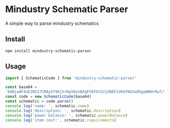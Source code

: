 # Mindustry Schematic Parser

A simple way to parse mindustry schematics

## Install
```shell
npm install mindustry-schematic-parser
```

## Usage

```javascript
import { SchematicCode } from 'mindustry-schematic-parser'

const base64 =
'bXNjaAF4nE2N227CMAyGf9KjhrRpSNznBXqFtBfhCUJjUBEklUkH7NG5oDhppWHH+Rwf/iBDqZA7cyZ8b24/emuc1cHrbcumx9LSpeWuD513WL899MFrvWOxGh/9cPol7v6IJfdX4sZ5S/jqnJQD2ebiBYzPwVni/clfm4MJhPo4uDZJl/NEyX6IrHYmCO8AVvi3RTpQdQWMT6hxlBBKVYlLZ3zMo9mEHKleFDHN0vYiQjxPW6koUQjyNFVKVsSOmiSiOqr5A7myCUlZzcovD0488Q=='
const code = new SchematicCode(base64)
const schematic = code.parse()
console.log('name: ', schematic.name)
console.log('description: ', schematic.description)
console.log('power balance: ', schematic.powerBalance)
console.log('item cost:', schematic.requirements)


```